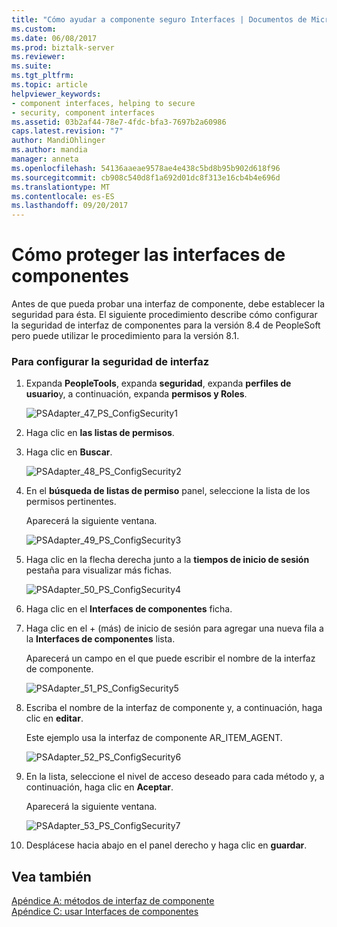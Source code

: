 ```yaml
---
title: "Cómo ayudar a componente seguro Interfaces | Documentos de Microsoft"
ms.custom: 
ms.date: 06/08/2017
ms.prod: biztalk-server
ms.reviewer: 
ms.suite: 
ms.tgt_pltfrm: 
ms.topic: article
helpviewer_keywords:
- component interfaces, helping to secure
- security, component interfaces
ms.assetid: 03b2af44-78e7-4fdc-bfa3-7697b2a60986
caps.latest.revision: "7"
author: MandiOhlinger
ms.author: mandia
manager: anneta
ms.openlocfilehash: 54136aaeae9578ae4e438c5bd8b95b902d618f96
ms.sourcegitcommit: cb908c540d8f1a692d01dc8f313e16cb4b4e696d
ms.translationtype: MT
ms.contentlocale: es-ES
ms.lasthandoff: 09/20/2017
---
```

# <a name="how-to-help-secure-component-interfaces"></a>Cómo proteger las interfaces de componentes
Antes de que pueda probar una interfaz de componente, debe establecer la seguridad para ésta. El siguiente procedimiento describe cómo configurar la seguridad de interfaz de componentes para la versión 8.4 de PeopleSoft pero puede utilizar le procedimiento para la versión 8.1.  
  
### <a name="to-configure-interface-security"></a>Para configurar la seguridad de interfaz  
  
1.  Expanda **PeopleTools**, expanda **seguridad**, expanda **perfiles de usuario**y, a continuación, expanda **permisos y Roles**.  
  
     ![](../core/media/psadapter-47-ps-configsecurity1.gif "PSAdapter_47_PS_ConfigSecurity1")  
  
2.  Haga clic en **las listas de permisos**.  
  
3.  Haga clic en **Buscar**.  
  
     ![](../core/media/psadapter-48-ps-configsecurity2.gif "PSAdapter_48_PS_ConfigSecurity2")  
  
4.  En el **búsqueda de listas de permiso** panel, seleccione la lista de los permisos pertinentes.  
  
     Aparecerá la siguiente ventana.  
  
     ![](../core/media/psadapter-49-ps-configsecurity3.gif "PSAdapter_49_PS_ConfigSecurity3")  
  
5.  Haga clic en la flecha derecha junto a la **tiempos de inicio de sesión** pestaña para visualizar más fichas.  
  
     ![](../core/media/psadapter-50-ps-configsecurity4.gif "PSAdapter_50_PS_ConfigSecurity4")  
  
6.  Haga clic en el **Interfaces de componentes** ficha.  
  
7.  Haga clic en el + (más) de inicio de sesión para agregar una nueva fila a la **Interfaces de componentes** lista.  
  
     Aparecerá un campo en el que puede escribir el nombre de la interfaz de componente.  
  
     ![](../core/media/psadapter-51-ps-configsecurity5.gif "PSAdapter_51_PS_ConfigSecurity5")  
  
8.  Escriba el nombre de la interfaz de componente y, a continuación, haga clic en **editar**.  
  
     Este ejemplo usa la interfaz de componente AR_ITEM_AGENT.  
  
     ![](../core/media/psadapter-52-ps-configsecurity6.gif "PSAdapter_52_PS_ConfigSecurity6")  
  
9. En la lista, seleccione el nivel de acceso deseado para cada método y, a continuación, haga clic en **Aceptar**.  
  
     Aparecerá la siguiente ventana.  
  
     ![](../core/media/psadapter-53-ps-configsecurity7.gif "PSAdapter_53_PS_ConfigSecurity7")  
  
10. Desplácese hacia abajo en el panel derecho y haga clic en **guardar**.  
  
## <a name="see-also"></a>Vea también  
 [Apéndice A: métodos de interfaz de componente](../core/appendix-a-component-interface-methods.md)   
 [Apéndice C: usar Interfaces de componentes](../core/appendix-c-using-component-interfaces.md)